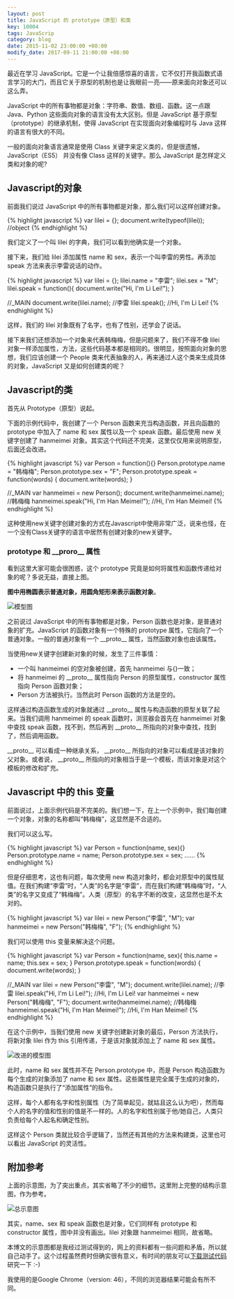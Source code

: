 ```yaml
---
layout: post
title: JavaScript 的 prototype（原型）和类
key: 10004
tags: JavaScrip
category: blog
date: 2015-11-02 23:00:00 +08:00
modify_date: 2017-09-11 21:00:00 +08:00
---
```


最近在学习 JavaScript。它是一个让我倍感惊喜的语言，它不仅打开我函数式语言学习的大门，而且它关于原型的机制也是让我眼前一亮——原来面向对象还可以这么弄。

<!--more-->

JavaScript 中的所有事物都是对象：字符串、数值、数组、函数。这一点跟 Java、Python 这些面向对象的语言没有太大区别。但是 JavaScript 基于原型（prototype）的继承机制，使得 JavaScript 在实现面向对象编程时与 Java 这样的语言有很大的不同。

一般的面向对象语言通常是使用 Class 关键字来定义类的，但是很遗憾，JavaScript（ES5） 并没有像 Class 这样的关键字。那么 JavaScript 是怎样定义类和对象的呢?

## Javascript的对象

前面我们说过 JavaScript 中的所有事物都是对象，那么我们可以这样创建对象。

{% highlight javascript %}
var lilei = {};
document.write(typeof(lilei));    //object
{% endhighlight %}

我们定义了一个叫 lilei 的字典，我们可以看到他确实是一个对象。

接下来，我们给 lilei 添加属性 name 和 sex，表示一个叫李雷的男性。再添加 speak 方法来表示李雷说话的动作。

{% highlight javascript %}
var lilei = {};
lilei.name = "李雷";
lilei.sex = "M";
lilei.speak = function(){ document.write("Hi, I'm Li Lei!"); }

//_MAIN
document.write(lilei.name); //李雷
lilei.speak(); //Hi, I'm Li Lei!
{% endhighlight %}

这样，我们的 lilei 对象既有了名字，也有了性别，还学会了说话。

接下来我们还想添加一个对象来代表韩梅梅，但是问题来了，我们不得不像 lilei 对象一样添加属性，方法，这些代码基本都是相同的。很明显，按照面向对象的思想，我们应该创建一个 People 类来代表抽象的人，再来通过人这个类来生成具体的对象，JavaScript 又是如何创建类的呢？

## Javascript的类

首先从 Prototype（原型）说起。

下面的示例代码中，我创建了一个 Person 函数来充当构造函数，并且向函数的 prototype 中加入了 name 和 sex 属性以及一个 speak 函数。最后使用 new 关键字创建了 hanmeimei 对象。其实这个代码还不完美，这里仅仅用来说明原型，后面还会改进。

{% highlight javascript %}
var Person = function(){}
Person.prototype.name = "韩梅梅";
Person.prototype.sex = "F";
Person.prototype.speak = function(words) { document.write(words); }

//_MAIN
var hanmeimei = new Person();
document.write(hanmeimei.name); //韩梅梅
hanmeimei.speak("Hi, I'm Han Meimei!"); //Hi, I'm Han Meimei!
{% endhighlight %}

这种使用new关键字创建对象的方式在Javascript中使用非常广泛，说来也怪，在一个没有Class关键字的语言中居然有创建对象的new关键字。

### prototype 和 \_\_proro\_\_ 属性

看到这里大家可能会很困惑，这个 prototype 究竟是如何将属性和函数传递给对象的呢？多说无益，直接上图。

**图中用椭圆表示普通对象，用圆角矩形来表示函数对象**。

![模型图](http://ww2.sinaimg.cn/large/73bd9e13jw1expb5r0bn4j20eo0bedg9.jpg)

之前说过 JavaScript 中的所有事物都是对象，Person 函数也是对象，是普通对象的扩充。JavaScript 的函数对象有一个特殊的 prototype 属性，它指向了一个普通对象。一般的普通对象有一个 \_\_proto\_\_ 属性，当然函数对象也由该属性。

当使用new关键字创建新对象的时候，发生了三件事情：

- 一个叫 hanmeimei 的空对象被创建，首先 hanmeimei 与{}一致；
- 将 hanmeimei 的 \_\_proto\_\_ 属性指向 Person 的原型属性，constructor 属性指向 Person 函数对象；
- Person 方法被执行。当然此时 Person 函数的方法是空的。

这样通过构造函数生成的对象就通过 \_\_proto\_\_ 属性与构造函数的原型关联了起来。当我们调用 hanmeimei 的 speak 函数时，浏览器会首先在 hanmeimei 对象中查找 speak 函数，找不到，然后再到 \_\_proto\_\_ 所指向的对象中查找，找到了，然后调用函数。

 \_\_proto\_\_ 可以看成一种继承关系， \_\_proto\_\_ 所指向的对象可以看成是该对象的父对象。或者说， \_\_proto\_\_ 所指向的对象相当于是一个模板，而该对象是对这个模板的修改和扩充。

## Javascript 中的 this 变量

前面说过，上面示例代码是不完美的。我们想一下，在上一个示例中，我们每创建一个对象，对象的名称都叫“韩梅梅”，这显然是不合适的。

我们可以这么写。

{% highlight javascript %}
var Person = function(name, sex){}
Person.prototype.name = name;
Person.prototype.sex = sex;
……
{% endhighlight %}

但是仔细思考，这也有问题，每次使用 new 构造对象时，都会对原型中的属性赋值。在我们构建“李雷”时，“人类”的名字是“李雷”，而在我们构建“韩梅梅”时，“人类”的名字又变成了“韩梅梅”。人类（原型）的名字不断的改变，这显然也是不太对的。

{% highlight javascript %}
var lilei = new Person("李雷", "M");
var hanmeimei = new Person("韩梅梅", "F");
{% endhighlight %}

我们可以使用 this 变量来解决这个问题。

{% highlight javascript %}
var Person = function(name, sex){
    this.name = name;
    this.sex = sex;
}
Person.prototype.speak = function(words) { document.write(words); }

//_MAIN
var lilei = new Person("李雷", "M");
document.write(lilei.name); //李雷
lilei.speak("Hi, I'm Li Lei!"); //Hi, I'm Li Lei!
var hanmeimei = new Person("韩梅梅", "F");
document.write(hanmeimei.name); //韩梅梅
hanmeimei.speak("Hi, I'm Han Meimei!"); //Hi, I'm Han Meimei!
{% endhighlight %}


在这个示例中，当我们使用 new 关键字创建新对象的最后，Person 方法执行，将新对象 lilei 作为 this 引用传递，于是该对象就添加上了 name 和 sex 属性。

![改进的模型图](http://ww2.sinaimg.cn/large/73bd9e13jw1expb5qrg0ej20df0c7t95.jpg)

此时，name 和 sex 属性并不在 Person.prototype 中，而是 Person 构造函数为每个生成的对象添加了 name 和 sex 属性。这些属性是完全属于生成的对象的，构造函数只是执行了“添加属性”的指令。

这样，每个人都有名字和性别属性（为了简单起见，就姑且这么认为吧），然而每个人的名字的值和性别的值是不一样的。人的名字和性别属于他/她自己，人类只负责给每个人起名和确定性别。

这样这个 Person 类就比较合乎逻辑了，当然还有其他的方法来构建类，这里也可以看出 JavaScript 的灵活性。

## 附加参考

上面的示意图，为了突出重点，其实省略了不少的细节。这里附上完整的结构示意图，作为参考。

![总示意图](http://ww1.sinaimg.cn/large/73bd9e13jw1expb5rhnvgj20j00n93zx.jpg)

其实，name、sex 和 speak 函数也是对象，它们同样有 prototype 和 constructor 属性，图中并没有画出。lilei 对象跟 hanmeimei 相同，故省略。

本博文的示意图都是我经过测试得到的，网上的资料都有一些问题和矛盾，所以就自己动手了。这个过程虽然费时但确实很有意义，有时间的朋友可以[下载测试代码](https://github.com/kitian616/practice_workspace/blob/master/javascript/js/proto_test.js)研究一下 :-)

我使用的是Google Chrome（version: 46），不同的浏览器结果可能会有所不同。